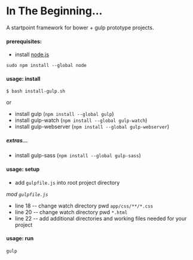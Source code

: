 # In The Beginning...
A startpoint framework for bower + gulp prototype projects.


#### prerequisites:
- install [node.js](https://nodejs.org/en/)
```shell
sudo npm install --global node
```


#### usage: install
```shell
$ bash install-gulp.sh
```

or

- install gulp (`npm install --global gulp`)
- install gulp-watch (`npm install --global gulp-watch`)
- install gulp-webserver (`npm install --global gulp-webserver`)


##### extras...
- install gulp-sass (`npm install --global gulp-sass`)


#### usage: setup
+ add `gulpfile.js` into root project directory

_mod `gulpfile.js`_
- line 18 -- change watch directory pwd `app/css/**/*.css`
- line 20 -- change watch directory pwd `*.html`
- line 22 -- add additional directories and working files needed for your project


#### usage: run
```shell
gulp
```
